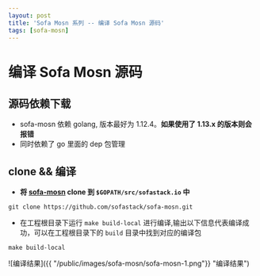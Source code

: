 ```yaml
---
layout: post
title: 'Sofa Mosn 系列 -- 编译 Sofa Mosn 源码'
tags: [sofa-mosn]
---
```


# 编译 Sofa Mosn 源码

## 源码依赖下载

- sofa-mosn 依赖 golang, 版本最好为 1.12.4。**如果使用了 1.13.x 的版本则会报错**
- 同时依赖了 go 里面的 dep 包管理

## clone && 编译

- **将 [sofa-mosn](https://github.com/sofastack/sofa-mosn) clone 到 `$GOPATH/src/sofastack.io` 中**

```shell script
git clone https://github.com/sofastack/sofa-mosn.git
```
- 在工程根目录下运行 `make build-local` 进行编译,输出以下信息代表编译成功，可以在工程根目录下的 `build` 目录中找到对应的编译包

```shell script
make build-local
```

![编译结果]({{ "/public/images/sofa-mosn/sofa-mosn-1.png"}} "编译结果")








